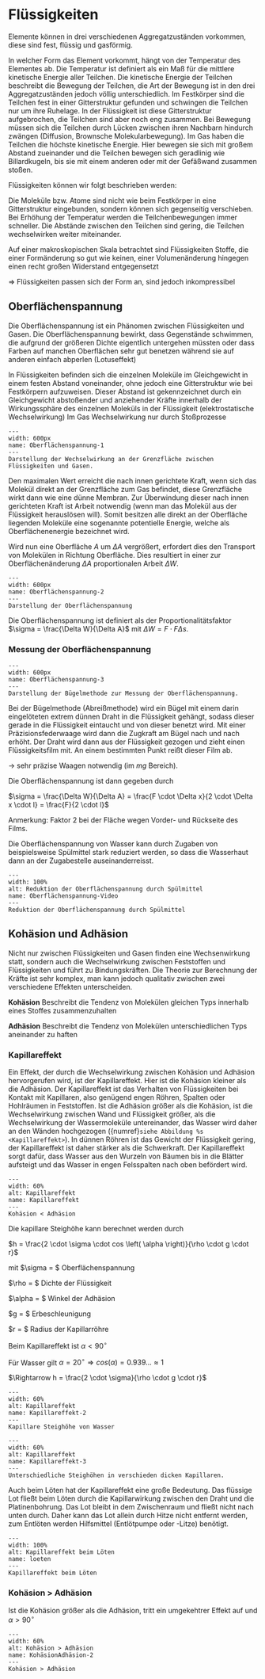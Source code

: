 # Flüssigkeiten

Elemente können in drei verschiedenen Aggregatzuständen vorkommen, diese sind fest, flüssig und gasförmig.

In welcher Form das Element vorkommt, hängt von der Temperatur des Elementes ab. Die Temperatur ist definiert als ein Maß für die mittlere kinetische Energie aller Teilchen.
Die kinetische Energie der Teilchen beschreibt die Bewegung der Teilchen, die Art der Bewegung ist in den drei Aggregatzuständen jedoch völlig unterschiedlich.
Im Festkörper sind die Teilchen fest in einer Gitterstruktur gefunden und schwingen die Teilchen nur um ihre Ruhelage.
In der Flüssigkeit ist diese Gitterstruktur aufgebrochen, die Teilchen sind aber noch eng zusammen. Bei Bewegung müssen sich die Teilchen durch Lücken zwischen ihren Nachbarn hindurch zwängen (Diffusion, Brownsche Molekularbewegung).
Im Gas haben die Teilchen die höchste kinetische Energie. Hier bewegen sie sich mit großem Abstand zueinander und die Teilchen bewegen sich geradlinig wie Billardkugeln, bis sie mit einem anderen oder mit der Gefäßwand zusammen stoßen.

Flüssigkeiten können wir folgt beschrieben werden:

Die Moleküle bzw. Atome sind nicht wie beim Festkörper in eine Gitterstruktur eingebunden, sondern können sich gegenseitig verschieben. Bei Erhöhung der Temperatur werden die Teilchenbewegungen immer schneller.
Die Abstände zwischen den Teilchen sind gering, die Teilchen wechselwirken weiter miteinander.

Auf einer makroskopischen Skala betrachtet sind Flüssigkeiten Stoffe, die einer Formänderung so gut wie keinen,
einer Volumenänderung hingegen einen recht großen Widerstand entgegensetzt

$\Rightarrow$ Flüssigkeiten passen sich der Form an, sind jedoch inkompressibel

## Oberflächenspannung

Die Oberflächenspannung ist ein Phänomen zwischen Flüssigkeiten und Gasen. 
Die Oberflächenspannung bewirkt, dass Gegenstände schwimmen, die aufgrund der größeren Dichte eigentlich untergehen müssten oder dass Farben auf manchen Oberflächen sehr gut benetzen während sie auf anderen einfach abperlen (Lotuseffekt)

In Flüssigkeiten befinden sich die einzelnen Moleküle im Gleichgewicht in einem festen Abstand voneinander, ohne jedoch eine Gitterstruktur wie bei Festkörpern aufzuweisen. 
Dieser Abstand ist gekennzeichnet durch ein Gleichgewicht abstoßender und anziehender Kräfte innerhalb der Wirkungssphäre des einzelnen Moleküls in der Flüssigkeit (elektrostatische Wechselwirkung)
Im Gas Wechselwirkung nur durch Stoßprozesse

```{figure} Bilder/Oberflaechenspannung.png
---
width: 600px
name: Oberflächenspannung-1
---
Darstellung der Wechselwirkung an der Grenzfläche zwischen Flüssigkeiten und Gasen. 
 ```

Den maximalen Wert erreicht die nach innen gerichtete Kraft, wenn sich das Molekül direkt an der Grenzfläche zum Gas befindet, diese Grenzfläche wirkt dann wie eine dünne Membran. 
Zur Überwindung dieser nach innen gerichteten Kraft ist Arbeit notwendig (wenn man das Molekül aus der Flüssigkeit herauslösen will).
Somit besitzen alle direkt an der Oberfläche liegenden Moleküle eine sogenannte potentielle Energie, welche als Oberflächenenergie bezeichnet wird. 

Wird nun eine Oberfläche $A$ um $\Delta A$ vergrößert, erfordert dies den Transport von Molekülen in Richtung Oberfläche. Dies resultiert in einer zur Oberflächenänderung $\Delta A$  proportionalen Arbeit $\Delta W$.

```{figure} Bilder/Oberflaechenspannung2.png
---
width: 600px
name: Oberflächenspannung-2
---
Darstellung der Oberflächenspannung
 ```

Die Oberflächenspannung ist definiert als der Proportionalitätsfaktor $\sigma = \frac{\Delta W}{\Delta A}$ mit $\Delta W = F \cdot F \Delta s$.

### Messung der Oberflächenspannung

```{figure} Bilder/Buegelmethode.svg
---
width: 600px
name: Oberflächenspannung-3
---
Darstellung der Bügelmethode zur Messung der Oberflächenspannung.
 ```

Bei der Bügelmethode (Abreißmethode) wird ein Bügel mit einem darin eingelöteten extrem dünnen Draht in die Flüssigkeit gehängt, sodass dieser gerade in die Flüssigkeit eintaucht und von dieser benetzt wird. 
Mit einer Präzisionsfederwaage wird dann die Zugkraft am Bügel nach und nach erhöht. Der Draht wird dann aus der Flüssigkeit gezogen und zieht einen Flüssigkeitsfilm mit. An einem bestimmten Punkt reißt dieser Film ab.

$\longrightarrow$ sehr präzise Waagen notwendig (im $mg$ Bereich).

Die Oberflächenspannung ist dann gegeben durch

$\sigma = \frac{\Delta W}{\Delta A} = \frac{F \cdot \Delta x}{2 \cdot \Delta x \cdot l} = \frac{F}{2 \cdot l}$

Anmerkung: Faktor 2 bei der Fläche wegen Vorder- und Rückseite des Films.

Die Oberflächenspannung von Wasser kann durch Zugaben von beispielsweise Spülmittel stark reduziert werden, so dass die Wasserhaut dann an der Zugabestelle auseinanderreisst. 


```{figure} Videos/oberflaechenspannung.mp4
---
width: 100%
alt: Reduktion der Oberflächenspannung durch Spülmittel
name: Oberflächenspannung-Video
---
Reduktion der Oberflächenspannung durch Spülmittel
 ```


 ## Kohäsion und Adhäsion

Nicht nur zwischen Flüssigkeiten und Gasen finden eine Wechsenwirkung statt, sondern auch die Wechselwirkung zwischen Feststoffen und Flüssigkeiten und führt zu Bindungskräften. 
Die Theorie zur Berechnung der Kräfte ist sehr komplex, man kann jedoch qualitativ zwischen zwei verschiedene Effekten unterscheiden.

**Kohäsion**
Beschreibt die Tendenz von Molekülen gleichen Typs innerhalb eines Stoffes zusammenzuhalten

**Adhäsion**
Beschreibt die Tendenz von Molekülen unterschiedlichen Typs aneinander zu haften

### Kapillareffekt

Ein Effekt, der durch die Wechselwirkung zwischen Kohäsion und Adhäsion hervorgerufen wird, ist der Kapillareffekt. Hier ist die Kohäsion kleiner als die Adhäsion.
Der Kapillareffekt ist das Verhalten von Flüssigkeiten bei Kontakt mit Kapillaren, also genügend engen Röhren, Spalten oder Hohlräumen in Feststoffen. 
Ist die Adhäsion größer als die Kohäsion, ist die Wechselwirkung zwischen Wand und Flüssigkeit größer, als die Wechselwirkung der Wassermoleküle untereinander, das Wasser wird daher an den Wänden hochgezogen ({numref}`siehe Abbildung %s <Kapillareffekt>`). In dünnen Röhren ist das Gewicht der Flüssigkeit gering, der Kapillareffekt ist daher stärker als die Schwerkraft.
Der Kapillareffekt sorgt dafür, dass Wasser aus den Wurzeln von Bäumen bis in die Blätter aufsteigt und das  Wasser in engen Felsspalten nach oben befördert wird.

```{figure} Bilder/Kapillareffekt.svg
---
width: 60%
alt: Kapillareffekt
name: Kapillareffekt
---
Kohäsion < Adhäsion
 ```

Die kapillare Steighöhe kann berechnet werden durch

$h = \frac{2 \cdot \sigma \cdot cos \left( \alpha \right)}{\rho \cdot g \cdot r}$

mit
$\sigma = $ Oberflächenspannung

$\rho = $ Dichte der Flüssigkeit

$\alpha = $ Winkel der Adhäsion

$g = $ Erbeschleunigung

$r = $ Radius der Kapillarröhre

Beim Kapillareffekt ist $\alpha < 90^\circ$

Für Wasser gilt $\alpha = 20 ^\circ \Rightarrow cos \left( \alpha \right) = 0.939... \approx 1$

$\Rightarrow h = \frac{2 \cdot \sigma}{\rho \cdot g \cdot r}$


```{figure} Bilder/kapillar_wasser.png
---
width: 60%
alt: Kapillareffekt
name: Kapillareffekt-2
---
Kapillare Steighöhe von Wasser
 ```


```{figure} Bilder/kapillar_roehre.svg
---
width: 60%
alt: Kapillareffekt
name: Kapillareffekt-3
---
Unterschiedliche Steighöhen in verschieden dicken Kapillaren. 
 ``` 

Auch beim Löten hat der Kapillareffekt eine große Bedeutung.
Das flüssige Lot fließt beim Löten durch die Kapillarwirkung zwischen den Draht und die Platinenbohrung.
Das Lot bleibt in dem Zwischenraum und fließt nicht nach unten durch. Daher kann das Lot allein durch Hitze nicht entfernt werden, zum Entlöten werden Hilfsmittel (Entlötpumpe oder -Litze) benötigt.


```{figure} Videos/loeten.mp4
---
width: 100%
alt: Kapillareffekt beim Löten
name: loeten
---
Kapillareffekt beim Löten
 ```

### Kohäsion > Adhäsion

Ist die Kohäsion größer als die Adhäsion, tritt ein umgekehtrer Effekt auf und $\alpha > 90^\circ$ 

```{figure} Bilder/kohaesion_groesser_adhaesion.png
---
width: 60%
alt: Kohäsion > Adhäsion
name: KohäsionAdhäsion-2
---
Kohäsion > Adhäsion
 ```

